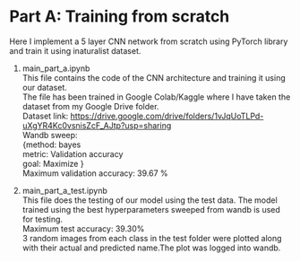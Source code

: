 # Part A: Training from scratch

Here I implement a 5 layer CNN network from scratch using PyTorch library and train it using inaturalist dataset. <br>

1. main_part_a.ipynb <br>
This file contains the code of the CNN architecture and training it using our dataset. <br>
The file has been trained in Google Colab/Kaggle where I have taken the dataset from my Google Drive folder. <br>
Dataset link:  https://drive.google.com/drive/folders/1vJqUoTLPd-uXgYR4Kc0vsnisZcF_AJtp?usp=sharing  <br>
Wandb sweep: <br>
{method: bayes <br>
  metric: Validation accuracy <br>
  goal: Maximize }<br>
Maximum validation accuracy: 39.67 % <br>

2. main_part_a_test.ipynb <br>
This file does the testing of our model using the test data. The model trained using the best hyperparameters sweeped from wandb is used for testing. <br>
Maximum test accuracy: 39.30% <br>
3 random images from each class in the test folder were plotted along with their actual and predicted name.The plot was logged into wandb. 
